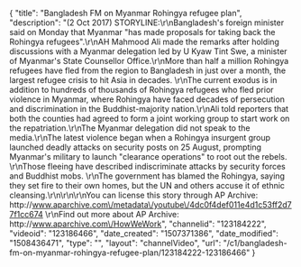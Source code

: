 {
    "title": "Bangladesh FM on Myanmar Rohingya refugee plan",
    "description": "(2 Oct 2017) STORYLINE:\r\nBangladesh's foreign minister said on Monday that Myanmar \"has made proposals for taking back the Rohingya refugees\".\r\nAH Mahmood Ali made the remarks after holding discussions with a Myanmar delegation led by U Kyaw Tint Swe, a minister of Myanmar's State Counsellor Office.\r\nMore than half a million Rohingya refugees have fled from the region to Bangladesh in just over a month, the largest refugee crisis to hit Asia in decades. \r\nThe current exodus is in addition to hundreds of thousands of Rohingya refugees who fled prior violence in Myanmar, where Rohingya have faced decades of persecution and discrimination in the Buddhist-majority nation.\r\nAli told reporters that both the counties had agreed to form a joint working group to start work on the repatriation.\r\nThe Myanmar delegation did not speak to the media.\r\nThe latest violence began when a Rohingya insurgent group launched deadly attacks on security posts on 25 August, prompting Myanmar's military to launch \"clearance operations\" to root out the rebels. \r\nThose fleeing have described indiscriminate attacks by security forces and Buddhist mobs. \r\nThe government has blamed the Rohingya, saying they set fire to their own homes, but the UN and others accuse it of ethnic cleansing.\r\n\r\n\r\nYou can license this story through AP Archive: http:\/\/www.aparchive.com\/metadata\/youtube\/4dc0f4def011e4d1c53ff2d77f1cc674 \r\nFind out more about AP Archive: http:\/\/www.aparchive.com\/HowWeWork",
    "channelid": "123184222",
    "videoid": "123186466",
    "date_created": "1507371386",
    "date_modified": "1508436471",
    "type": "",
    "layout": "channelVideo",
    "url": "\/c1\/bangladesh-fm-on-myanmar-rohingya-refugee-plan\/123184222-123186466"
}